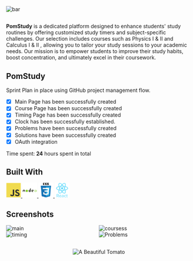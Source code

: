 
<img width="1323" alt="bar" src="https://github.com/LeonardoLujan/PomStudy/assets/95549729/373373e8-5b9a-47fb-9670-d80baa884899">


## 
**PomStudy** is a dedicated platform designed to enhance students' study routines by offering customized study timers and subject-specific challenges. Our selection includes courses such as Physics I & II and Calculus I & II , allowing you to tailor your study sessions to your academic needs. 
Our mission is to empower students to improve their study habits, boost concentration, and ultimately excel in their coursework.


## PomStudy

Sprint Plan in place using GitHub project management flow.

- [X] Main Page has been successfully created
- [X] Course Page has been successfully created
- [X] Timing Page has been successfully created
- [X] Clock has been successfully established.
- [X] Problems have been successfully created
- [X] Solutions have been successfully created
- [X] OAuth integration

Time spent: **24** hours spent in total
 

## Built With
<p align="left">
 <a href="https://developer.mozilla.org/en-US/docs/Web/JavaScript" target="_blank"> <img src="https://raw.githubusercontent.com/devicons/devicon/master/icons/javascript/javascript-original.svg" alt="javascript" width="40" height="40"/> </a>
  <a href="https://nodejs.org" target="_blank"> <img src="https://raw.githubusercontent.com/devicons/devicon/master/icons/nodejs/nodejs-original-wordmark.svg" alt="nodejs" width="40" height="40"/> </a>
   <a href="https://www.w3schools.com/css/" target="_blank"> <img src="https://raw.githubusercontent.com/devicons/devicon/master/icons/css3/css3-original-wordmark.svg" alt="css3" width="40" height="40"/> </a>
   <a href="https://reactjs.org/" target="_blank"> <img src="https://raw.githubusercontent.com/devicons/devicon/master/icons/react/react-original-wordmark.svg" alt="react" width="40" height="40"/> </a>
</p>

## Screenshots

<div style="display: flex; justify-content: space-between;">
  <img width="500" alt="main" src="https://github.com/PomStudy/PomStudy/assets/95549729/2cbd8912-32ab-4a82-9bcf-2bd406a6a37f">
    <img width="500" alt="coursess" src="https://github.com/PomStudy/PomStudy/assets/95549729/fa5e3d13-c535-4cba-8213-671608870b86">
</div>
<div style="display: flex; justify-content: space-between;">
<img width="500" alt="timing" src="https://github.com/PomStudy/PomStudy/assets/95549729/ebe27df0-c43d-4ece-9357-8da7f3994334">
<img width="500" alt="Problems" src="https://github.com/PomStudy/PomStudy/assets/95549729/d5cf2f94-991f-433a-aaf7-6465867a5ff1">
</div>


  

##
<p align="center">
<img width="70" alt="A Beautiful Tomato" src="https://github.com/PomStudy/PomStudy/assets/95549729/5ac5bed7-f574-4b22-8bb3-117b443ad7b6">
</p>
 


